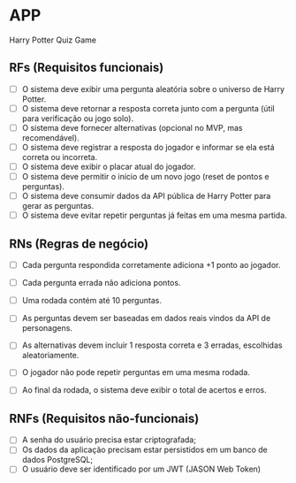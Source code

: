 # APP

Harry Potter Quiz Game

## RFs (Requisitos funcionais)

- [ ] O sistema deve exibir uma pergunta aleatória sobre o universo de Harry Potter.
- [ ] O sistema deve retornar a resposta correta junto com a pergunta (útil para verificação ou jogo solo).
- [ ] O sistema deve fornecer alternativas (opcional no MVP, mas recomendável).
- [ ] O sistema deve registrar a resposta do jogador e informar se ela está correta ou incorreta.
- [ ] O sistema deve exibir o placar atual do jogador.
- [ ] O sistema deve permitir o início de um novo jogo (reset de pontos e perguntas).
- [ ] O sistema deve consumir dados da API pública de Harry Potter para gerar as perguntas.
- [ ] O sistema deve evitar repetir perguntas já feitas em uma mesma partida.

## RNs (Regras de negócio)

- [ ] Cada pergunta respondida corretamente adiciona +1 ponto ao jogador.
- [ ] Cada pergunta errada não adiciona pontos.
- [ ] Uma rodada contém até 10 perguntas.
- [ ] As perguntas devem ser baseadas em dados reais vindos da API de personagens.
- [ ] As alternativas devem incluir 1 resposta correta e 3 erradas, escolhidas aleatoriamente.
- [ ] O jogador não pode repetir perguntas em uma mesma rodada.
- [ ] Ao final da rodada, o sistema deve exibir o total de acertos e erros.



## RNFs (Requisitos não-funcionais)

- [ ] A senha do usuário precisa estar criptografada;
- [ ] Os dados da aplicação precisam estar persistidos em um banco de dados PostgreSQL;
- [ ] O usuário deve ser identificado por um JWT (JASON Web Token)